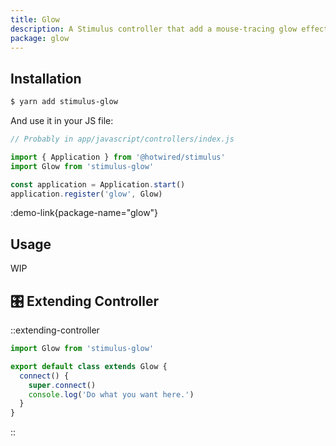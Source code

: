 ```yaml
---
title: Glow
description: A Stimulus controller that add a mouse-tracing glow effect.
package: glow
---
```


## Installation

```bash
$ yarn add stimulus-glow
```

And use it in your JS file:

```js
// Probably in app/javascript/controllers/index.js

import { Application } from '@hotwired/stimulus'
import Glow from 'stimulus-glow'

const application = Application.start()
application.register('glow', Glow)
```

:demo-link{package-name="glow"}

## Usage

WIP

## 🎛 Extending Controller

::extending-controller

```js
import Glow from 'stimulus-glow'

export default class extends Glow {
  connect() {
    super.connect()
    console.log('Do what you want here.')
  }
}
```

::
